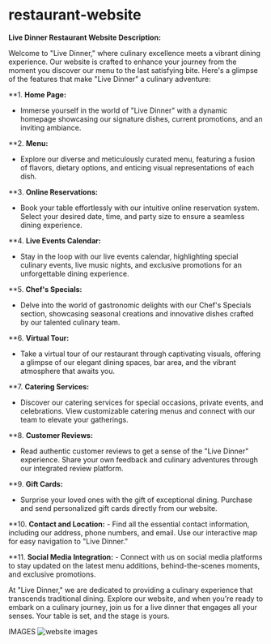 # restaurant-website

**Live Dinner Restaurant Website Description:**

Welcome to "Live Dinner," where culinary excellence meets a vibrant dining experience. Our website is crafted to enhance your journey from the moment you discover our menu to the last satisfying bite. Here's a glimpse of the features that make "Live Dinner" a culinary adventure:

**1. **Home Page:**
   - Immerse yourself in the world of "Live Dinner" with a dynamic homepage showcasing our signature dishes, current promotions, and an inviting ambiance.

**2. **Menu:**
   - Explore our diverse and meticulously curated menu, featuring a fusion of flavors, dietary options, and enticing visual representations of each dish.

**3. **Online Reservations:**
   - Book your table effortlessly with our intuitive online reservation system. Select your desired date, time, and party size to ensure a seamless dining experience.

**4. **Live Events Calendar:**
   - Stay in the loop with our live events calendar, highlighting special culinary events, live music nights, and exclusive promotions for an unforgettable dining experience.

**5. **Chef's Specials:**
   - Delve into the world of gastronomic delights with our Chef's Specials section, showcasing seasonal creations and innovative dishes crafted by our talented culinary team.

**6. **Virtual Tour:**
   - Take a virtual tour of our restaurant through captivating visuals, offering a glimpse of our elegant dining spaces, bar area, and the vibrant atmosphere that awaits you.

**7. **Catering Services:**
   - Discover our catering services for special occasions, private events, and celebrations. View customizable catering menus and connect with our team to elevate your gatherings.

**8. **Customer Reviews:**
   - Read authentic customer reviews to get a sense of the "Live Dinner" experience. Share your own feedback and culinary adventures through our integrated review platform.

**9. **Gift Cards:**
   - Surprise your loved ones with the gift of exceptional dining. Purchase and send personalized gift cards directly from our website.

**10. **Contact and Location:**
    - Find all the essential contact information, including our address, phone numbers, and email. Use our interactive map for easy navigation to "Live Dinner."

**11. **Social Media Integration:**
    - Connect with us on social media platforms to stay updated on the latest menu additions, behind-the-scenes moments, and exclusive promotions.

At "Live Dinner," we are dedicated to providing a culinary experience that transcends traditional dining. Explore our website, and when you're ready to embark on a culinary journey, join us for a live dinner that engages all your senses. Your table is set, and the stage is yours.

IMAGES
![website images](images/live-dinner-ipad.jpg)
